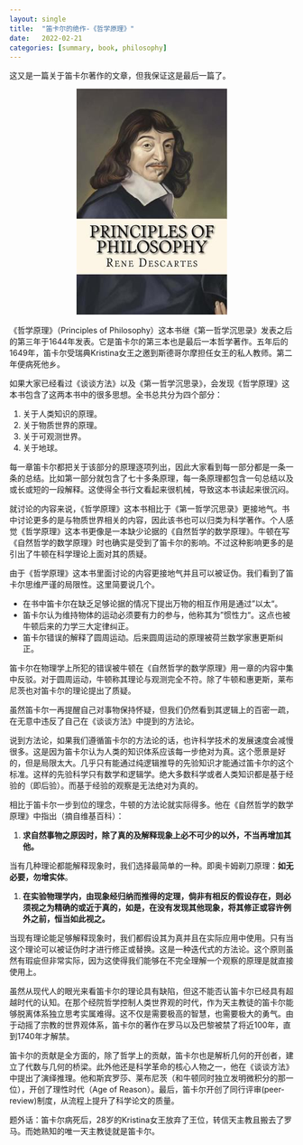 ```yaml
---
layout: single
title:  "笛卡尔的绝作-《哲学原理》"
date:   2022-02-21
categories: [summary, book, philosophy]
---
```


这又是一篇关于笛卡尔著作的文章，但我保证这是最后一篇了。

<p align="center">
    <img src="/assets/images/2022-02-21/principles-of-philosophy.png" alt="drawing"/>
</p>

《哲学原理》（Principles of Philosophy）这本书继《第一哲学沉思录》发表之后的第三年于1644年发表。它是笛卡尔的第三本也是最后一本哲学著作。五年后的1649年，笛卡尔受瑞典Kristina女王之邀到斯德哥尔摩担任女王的私人教师。第二年便病死他乡。

如果大家已经看过《谈谈方法》以及《第一哲学沉思录》，会发现《哲学原理》这本书包含了这两本书中的很多思想。全书总共分为四个部分：

1. 关于人类知识的原理。
2. 关于物质世界的原理。
3. 关于可观测世界。
4. 关于地球。

每一章笛卡尔都把关于该部分的原理逐项列出，因此大家看到每一部分都是一条一条的总结。比如第一部分就包含了七十多条原理，每一条原理都包含一句总结以及或长或短的一段解释。这使得全书行文看起来很机械，导致这本书读起来很沉闷。

就讨论的内容来说，《哲学原理》这本书相比于《第一哲学沉思录》更接地气。书中讨论更多的是与物质世界相关的内容，因此该书也可以归类为科学著作。个人感觉《哲学原理》这本书更像是一本缺少论据的《自然哲学的数学原理》。牛顿在写《自然哲学的数学原理》时也确实是受到了笛卡尔的影响。不过这种影响更多的是引出了牛顿在科学理论上面对其的质疑。

由于《哲学原理》这本书里面讨论的内容更接地气并且可以被证伪。我们看到了笛卡尔思维严谨的局限性。这里简要说几个。

- 在书中笛卡尔在缺乏足够论据的情况下提出万物的相互作用是通过”以太“。
- 笛卡尔认为维持物体的运动必须要有力的参与，他称其为”惯性力“。这点也被牛顿后来的力学三大定律纠正。
- 笛卡尔错误的解释了圆周运动。后来圆周运动的原理被荷兰数学家惠更斯纠正。

笛卡尔在物理学上所犯的错误被牛顿在《自然哲学的数学原理》用一章的内容中集中反驳。对于圆周运动，牛顿称其理论与观测完全不符。除了牛顿和惠更斯，莱布尼茨也对笛卡尔的理论提出了质疑。

虽然笛卡尔一再提醒自己对事物保持怀疑，但我们仍然看到其逻辑上的百密一疏，在无意中违反了自己在《谈谈方法》中提到的方法论。

说到方法论，如果我们遵循笛卡尔的方法论的话，也许科学技术的发展速度会减慢很多。这是因为笛卡尔认为人类的知识体系应该每一步绝对为真。这个愿景是好的，但是局限太大。几乎只有能通过纯逻辑推导的先验知识才能通过笛卡尔的这个标准。这样的先验科学只有数学和逻辑学。绝大多数科学或者人类知识都是基于经验的（即后验）。而基于经验的观察是无法绝对为真的。

相比于笛卡尔一步到位的理念，牛顿的方法论就实际得多。他在《自然哲学的数学原理》中指出（摘自维基百科）：

1. **求自然事物之原因时，除了真的及解释现象上必不可少的以外，不当再增加其他。**

当有几种理论都能解释现象时，我们选择最简单的一种。即奥卡姆剃刀原理：**如无必要，勿增实体**。

1. **在实验物理学内，由现象经归纳而推得的定理，倘非有相反的假设存在，则必须视之为精确的或近于真的，如是，在没有发现其他现象，将其修正或容许例外之前，恒当如此视之。**

当现有理论能足够解释现象时，我们都假设其为真并且在实际应用中使用。只有当这个理论可以被证伪时才进行修正或替换。这是一种迭代式的方法论。这个原则虽然有瑕疵但非常实际，因为这使得我们能够在不完全理解一个观察的原理是就直接使用上。

虽然从现代人的眼光来看笛卡尔的理论具有缺陷，但这不能否认笛卡尔已经具有超越时代的认知。在那个经院哲学控制人类世界观的时代，作为天主教徒的笛卡尔能够脱离体系独立思考实属难得。这不仅是需要极高的智慧，也需要极大的勇气。由于动摇了宗教的世界观体系，笛卡尔的著作在罗马以及巴黎被禁了将近100年，直到1740年才解禁。

笛卡尔的贡献是全方面的，除了哲学上的贡献，笛卡尔也是解析几何的开创者，建立了代数与几何的桥梁。此外他还是科学革命的核心人物之一，他在《谈谈方法》中提出了演绎推理。他和斯宾罗莎、莱布尼茨（和牛顿同时独立发明微积分的那一位），开创了理性时代（Age of Reason）。最后，笛卡尔开创了同行评审(peer-review)制度，从流程上提升了科学论文的质量。

题外话：笛卡尔病死后，28岁的Kristina女王放弃了王位，转信天主教且搬去了罗马。而她熟知的唯一天主教徒就是笛卡尔。